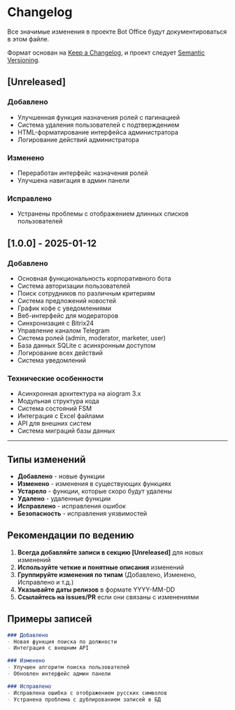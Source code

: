 # Changelog

Все значимые изменения в проекте Bot Office будут документироваться в этом файле.

Формат основан на [Keep a Changelog](https://keepachangelog.com/ru/1.0.0/),
и проект следует [Semantic Versioning](https://semver.org/lang/ru/).

## [Unreleased]

### Добавлено
- Улучшенная функция назначения ролей с пагинацией
- Система удаления пользователей с подтверждением
- HTML-форматирование интерфейса администратора
- Логирование действий администратора

### Изменено
- Переработан интерфейс назначения ролей
- Улучшена навигация в админ панели

### Исправлено
- Устранены проблемы с отображением длинных списков пользователей

## [1.0.0] - 2025-01-12

### Добавлено
- Основная функциональность корпоративного бота
- Система авторизации пользователей
- Поиск сотрудников по различным критериям
- Система предложений новостей
- График кофе с уведомлениями
- Веб-интерфейс для модераторов
- Синхронизация с Bitrix24
- Управление каналом Telegram
- Система ролей (admin, moderator, marketer, user)
- База данных SQLite с асинхронным доступом
- Логирование всех действий
- Система уведомлений

### Технические особенности
- Асинхронная архитектура на aiogram 3.x
- Модульная структура кода
- Система состояний FSM
- Интеграция с Excel файлами
- API для внешних систем
- Система миграций базы данных

---

## Типы изменений

- **Добавлено** - новые функции
- **Изменено** - изменения в существующих функциях
- **Устарело** - функции, которые скоро будут удалены
- **Удалено** - удаленные функции
- **Исправлено** - исправления ошибок
- **Безопасность** - исправления уязвимостей

## Рекомендации по ведению

1. **Всегда добавляйте записи в секцию [Unreleased]** для новых изменений
2. **Используйте четкие и понятные описания** изменений
3. **Группируйте изменения по типам** (Добавлено, Изменено, Исправлено и т.д.)
4. **Указывайте даты релизов** в формате YYYY-MM-DD
5. **Ссылайтесь на issues/PR** если они связаны с изменениями

## Примеры записей

```markdown
### Добавлено
- Новая функция поиска по должности
- Интеграция с внешним API

### Изменено
- Улучшен алгоритм поиска пользователей
- Обновлен интерфейс админ панели

### Исправлено
- Исправлена ошибка с отображением русских символов
- Устранена проблема с дублированием записей в БД
``` 